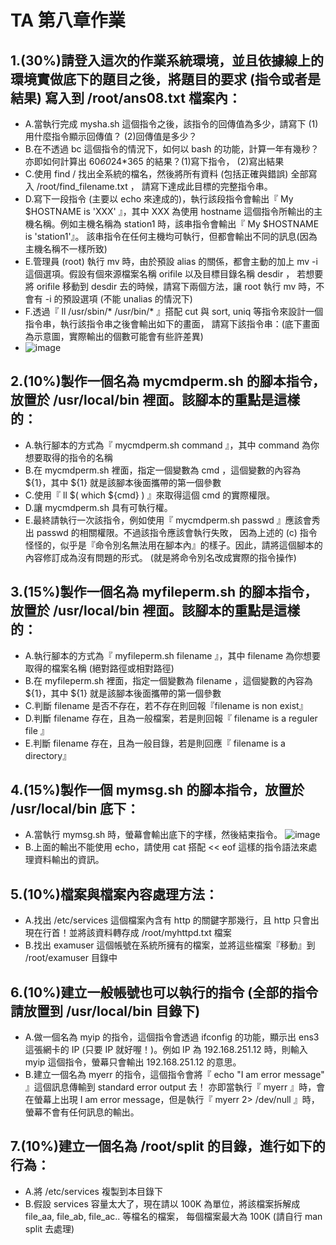 # TA 第八章作業
## 1.(30%)請登入這次的作業系統環境，並且依據線上的環境實做底下的題目之後，將題目的要求 (指令或者是結果) 寫入到 /root/ans08.txt 檔案內：
- A.當執行完成 mysha.sh 這個指令之後，該指令的回傳值為多少，請寫下 (1)用什麼指令顯示回傳值？ (2)回傳值是多少？
- B.在不透過 bc 這個指令的情況下，如何以 bash 的功能，計算一年有幾秒？亦即如何計算出 60*60*24*365 的結果？(1)寫下指令， (2)寫出結果
- C.使用 find / 找出全系統的檔名，然後將所有資料 (包括正確與錯誤) 全部寫入 /root/find_filename.txt ， 請寫下達成此目標的完整指令串。
- D.寫下一段指令 (主要以 echo 來達成的)，執行該段指令會輸出『 My $HOSTNAME is 'XXX' 』，其中 XXX 為使用 hostname 這個指令所輸出的主機名稱。例如主機名稱為 station1 時，該串指令會輸出『 My $HOSTNAME is 'station1'』。 該串指令在任何主機均可執行，但都會輸出不同的訊息(因為主機名稱不一樣所致)
- E.管理員 (root) 執行 mv 時，由於預設 alias 的關係，都會主動的加上 mv -i 這個選項。假設有個來源檔案名稱 orifile 以及目標目錄名稱 desdir ， 若想要將 orifile 移動到 desdir 去的時候，請寫下兩個方法，讓 root 執行 mv 時，不會有 -i 的預設選項 (不能 unalias 的情況下)
- F.透過『 ll /usr/sbin/* /usr/bin/* 』搭配 cut 與 sort, uniq 等指令來設計一個指令串，執行該指令串之後會輸出如下的畫面， 請寫下該指令串：(底下畫面為示意圖，實際輸出的個數可能會有些許差異)
- ![image](https://github.com/vbkservices/mybookword/assets/97799165/c2859c51-0854-44c3-8cbc-5e638d621c99)
## 2.(10%)製作一個名為 mycmdperm.sh 的腳本指令，放置於 /usr/local/bin 裡面。該腳本的重點是這樣的：
- A.執行腳本的方式為『 mycmdperm.sh command 』，其中 command 為你想要取得的指令的名稱
- B.在 mycmdperm.sh 裡面，指定一個變數為 cmd ，這個變數的內容為 ${1}，其中 ${1} 就是該腳本後面攜帶的第一個參數
- C.使用『 ll $( which ${cmd} ) 』來取得這個 cmd 的實際權限。
- D.讓 mycmdperm.sh 具有可執行權。
- E.最終請執行一次該指令，例如使用『 mycmdperm.sh passwd 』應該會秀出 passwd 的相關權限。不過該指令應該會執行失敗， 因為上述的 (c) 指令怪怪的，似乎是『命令別名無法用在腳本內』的樣子。因此，請將這個腳本的內容修訂成為沒有問題的形式。 (就是將命令別名改成實際的指令操作)
## 3.(15%)製作一個名為 myfileperm.sh 的腳本指令，放置於 /usr/local/bin 裡面。該腳本的重點是這樣的：
- A.執行腳本的方式為『 myfileperm.sh filename 』，其中 filename 為你想要取得的檔案名稱 (絕對路徑或相對路徑)
- B.在 myfileperm.sh 裡面，指定一個變數為 filename ，這個變數的內容為 ${1}，其中 ${1} 就是該腳本後面攜帶的第一個參數
- C.判斷 filename 是否不存在，若不存在則回報『filename is non exist』
- D.判斷 filename 存在，且為一般檔案，若是則回報『 filename is a reguler file 』
- E.判斷 filename 存在，且為一般目錄，若是則回應『 filename is a directory』
## 4.(15%)製作一個 mymsg.sh 的腳本指令，放置於 /usr/local/bin 底下：
- A.當執行 mymsg.sh 時，螢幕會輸出底下的字樣，然後結束指令。
![image](https://github.com/vbkservices/mybookword/assets/97799165/021218bb-5e15-4d10-9e46-539618fc06a5)
- B.上面的輸出不能使用 echo，請使用 cat 搭配 << eof 這樣的指令語法來處理資料輸出的資訊。
## 5.(10%)檔案與檔案內容處理方法：
- A.找出 /etc/services 這個檔案內含有 http 的關鍵字那幾行，且 http 只會出現在行首！並將該資料轉存成 /root/myhttpd.txt 檔案
- B.找出 examuser 這個帳號在系統所擁有的檔案，並將這些檔案『移動』到 /root/examuser 目錄中
## 6.(10%)建立一般帳號也可以執行的指令 (全部的指令請放置到 /usr/local/bin 目錄下)
- A.做一個名為 myip 的指令，這個指令會透過 ifconfig 的功能，顯示出 ens3 這張網卡的 IP (只要 IP 就好喔！)。例如 IP 為 192.168.251.12 時，則輸入 myip 這個指令，螢幕只會輸出 192.168.251.12 的意思。
- B.建立一個名為 myerr 的指令，這個指令會將『 echo "I am error message" 』這個訊息傳輸到 standard error output 去！ 亦即當執行『 myerr 』時，會在螢幕上出現 I am error message，但是執行『 myerr 2> /dev/null 』時，螢幕不會有任何訊息的輸出。
## 7.(10%)建立一個名為 /root/split 的目錄，進行如下的行為：
- A.將 /etc/services 複製到本目錄下
- B.假設 services 容量太大了，現在請以 100K 為單位，將該檔案拆解成 file_aa, file_ab, file_ac.. 等檔名的檔案， 每個檔案最大為 100K (請自行 man split 去處理)
